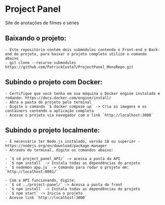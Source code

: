 # Project Panel
Site de anotações de filmes e séries

## Baixando o projeto:
    - Este repositório contém dois submódulos contendo o Front-end e Back-end do projeto, para baixar o projeto completo utilize o comando abaixo 
    - git clone --recurse-submodules https://github.com/PatrickCosta7/ProjectPanel_MonoRepo.git 

## Subindo o projeto com Docker:
    - Certifique que você tenha em sua máquina o Docker engine instalado e rodando: https://docs.docker.com/engine/install/
    - Abra a pasta do projeto pelo terminal
    - Digite o comando `$ docker compose up` -> Cria as imagens e os containers contendo a aplicação completa
    - Acesse o projeto via navegador com o link `http://localhost:3000`

## Subindo o projeto localmente:
    - É necessário ter Node.js instalado, versão 18 ou superior - https://nodejs.org/en/download/package-manager
    - Através do terminal, digite os comandos abaixo:

    - `$ cd project_panel_API/` -> acessa a pasta da API
    - `$ npm install` -> Instala todas as dependências do projeto
    - `$ nodemon app.js` -> Comando para rodar o projeto`em: `http://localhost:8001/`

    - Com a API funcionando, digite:
    - `$ cd ../project-panel/` -> Acessa a pasta do front
    - `$ npm install` -> Instala todas as dependências do projeto
    - `$ npm start` -> Inicia o projeto
    - Acesse link `http://localhost:3000`
